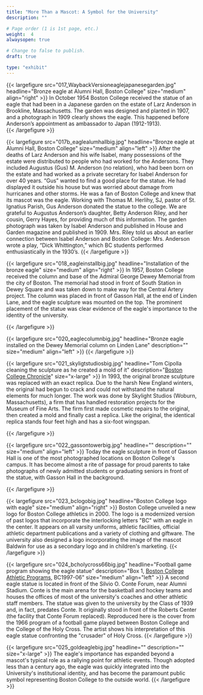 ```yaml
---
title: "More Than a Mascot: A Symbol for the University"
description: ""

# Page order (1 is 1st page, etc.)
weight:  4
alwaysopen: true

# Change to false to publish.
draft: true

type: "exhibit"
---
```



{{< largefigure src="017_WaybackVersioneaglejapanesegarden.jpg"
                headline="Bronze eagle at Alumni Hall, Boston College"
                size="medium"
                align="right" >}}
In October 1954 Boston College received the statue of an eagle that had been in a Japanese garden on the estate of Larz Anderson in Brookline, Massachusetts. The garden was designed and planted in 1907, and a photograph in 1909 clearly shows the eagle. This happened before Anderson’s appointment as ambassador to Japan  (1912-1913).							
{{< /largefigure >}}

{{< largefigure src="017b_eaglealumhallbig.jpg"
                headline="Bronze eagle at Alumni Hall, Boston College"
                size="medium"
                align="left" >}}
After the deaths of Larz Anderson and his wife Isabel, many possessions of the estate were distributed to people who had worked for the Andersons. They included Augustus (Gus) M. Anderson (no relation), who had been born on the estate and had worked as a private secretary for Isabel Anderson for over 40 years. “Gus” wanted to find a good place for the statue. He had displayed it outside his house but was worried about damage from hurricanes and other storms.  He was a fan of Boston College and knew that its mascot was the eagle. Working with Thomas M. Herlihy, SJ, pastor of St. Ignatius Parish, Gus Anderson donated the statue to the college. We are grateful to Augustus Anderson’s daughter, Betty Anderson Riley, and her cousin, Gerry Hayes, for providing much of this information. The garden photograph was taken by Isabel Anderson and published in House and Garden magazine and published in 1909. Mrs. Riley told us about an earlier connection between Isabel Anderson and Boston College: Mrs. Anderson wrote a play, “Dick Whittington,” which BC students performed enthusiastically in the 1930’s.
{{< /largefigure >}}

{{< largefigure src="018_eagleinstallbig.jpg"
                headline="Installation of the bronze eagle"
                size="medium"
                align="right" >}}
In 1957, Boston College received the column and base of the Admiral George Dewey Memorial from the city of Boston. The memorial had stood in front of South Station in Dewey Square and was taken down to make way for the Central Artery project. The column was placed in front of Gasson Hall, at the end of Linden Lane, and the eagle sculpture was mounted on the top. The prominent placement of the statue was clear evidence of the eagle's importance to the identity of the university.				

{{< /largefigure >}}

{{< largefigure src="020_eaglecolumnbig.jpg"
                headline="Bronze eagle installed on the Dewey Memorial column on Linden Lane"
                description=""
                size="medium"
                align="left" >}}
{{< /largefigure >}}

{{< largefigure src="021_skyligtstudiosbig.jpg"
                headline="Tom Cipolla cleaning the sculpture as he created a mold of it"
                description="[Boston College Chronicle](https://bc-primo.hosted.exlibrisgroup.com/permalink/f/l6ucgu/ALMA-BC21337473060001021)"
                size="x-large" >}}
In 1993, the original bronze sculpture was replaced with an exact replica. Due to the harsh New England winters, the original had begun to crack and could not withstand the natural elements for much longer. The work was done by Skylight Studios (Woburn, Massachusetts), a firm that has handled restoration projects for the Museum of Fine Arts. The firm first made cosmetic repairs to the original, then created a mold and finally cast a replica. Like the original, the identical replica stands four feet high and has a six-foot wingspan. 

{{< /largefigure >}}

{{< largefigure src="022_gassontowerbig.jpg"
                headline=""
                description="" 
                size="medium"
                align="left" >}}
Today the eagle sculpture in front of Gasson Hall is one of the most photographed locations on Boston College's campus. It has become almost a rite of passage for proud parents to take photographs of newly admitted students or graduating seniors in front of the statue, with Gasson Hall in the background.

{{< /largefigure >}}

{{< largefigure src="023_bclogobig.jpg"
                headline="Boston College logo with eagle"
                size="medium"
                align="right" >}}
Boston College unveiled a new logo for Boston College athletics in 2000. The logo is a modernized version of past logos that incorporate the interlocking letters "BC" with an eagle in the center. It appears on all varsity uniforms, athletic facilities, official athletic department publications and a variety of clothing and giftware. The university also designed a logo incorporating the image of the mascot Baldwin for use as a secondary logo and in children's marketing.
{{< /largefigure >}}

{{< largefigure src="024_bcholycross66big.jpg"
                headline="Football game program showing the eagle statue"
                description="Box 1, [Boston College Athletic Programs](https://bc-primo.hosted.exlibrisgroup.com/permalink/f/l6ucgu/ALMA-BC21470522600001021), BC1997-06"
                size="medium"
                align="left" >}}
A second eagle statue is located in front of the Silvio O. Conte Forum, near Alumni Stadium. Conte is the main arena for the basketball and hockey teams and houses the offices of most of the university's coaches and other athletic staff members. The statue was given to the university by the Class of 1939 and, in fact, predates Conte. It originally stood in front of the Roberts Center (the facility that Conte Forum replaced). Reproduced here is the cover from the 1966 program of a football game played between Boston College and the College of the Holy Cross. The artist shows his interpretation of this eagle statue confronting the "crusader" of Holy Cross.
{{< /largefigure >}}

{{< largefigure src="025_goldeaglebig.jpg"
                headline=""
                description=""
                size="x-large" >}}
The eagle's importance has expanded beyond a mascot's typical role as a rallying point for athletic events. Though adopted less than a century ago, the eagle was quickly integrated into the University's institutional identity, and has become the paramount public symbol representing Boston College to the outside world.
{{< /largefigure >}}
